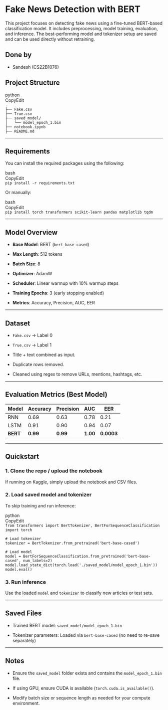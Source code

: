 # **Fake News Detection with BERT**

This project focuses on detecting fake news using a fine-tuned BERT-based classification model. It includes preprocessing, model training, evaluation, and inference. The best-performing model and tokenizer setup are saved and can be used directly without retraining.

## **Done by**

* Sandesh (CS22B1076)


## **Project Structure**

python  
CopyEdit  
`.`  
`├── Fake.csv`  
`├── True.csv`  
`├── saved_model/`  
`│   └── model_epoch_1.bin`  
`├── notebook.ipynb`  
`├── README.md`

---

## **Requirements**

You can install the required packages using the following:

bash  
CopyEdit  
`pip install -r requirements.txt`

Or manually:

bash  
CopyEdit  
`pip install torch transformers scikit-learn pandas matplotlib tqdm`

---

## **Model Overview**

* **Base Model**: BERT (`bert-base-cased`)

* **Max Length**: 512 tokens

* **Batch Size**: 8

* **Optimizer**: AdamW

* **Scheduler**: Linear warmup with 10% warmup steps

* **Training Epochs**: 3 (early stopping enabled)

* **Metrics**: Accuracy, Precision, AUC, EER

---

## **Dataset**

* `Fake.csv` → Label 0

* `True.csv` → Label 1

* Title \+ text combined as input.

* Duplicate rows removed.

* Cleaned using regex to remove URLs, mentions, hashtags, etc.

---

## **Evaluation Metrics (Best Model)**

| Model | Accuracy | Precision | AUC | EER |
| ----- | ----- | ----- | ----- | ----- |
| RNN | 0.69 | 0.63 | 0.78 | 0.21 |
| LSTM | 0.91 | 0.90 | 0.94 | 0.07 |
| **BERT** | **0.99** | **0.99** | **1.00** | **0.0003** |

---

## **Quickstart**

### **1\. Clone the repo / upload the notebook**

If running on Kaggle, simply upload the notebook and CSV files.

### **2\. Load saved model and tokenizer**

To skip training and run inference:

python  
CopyEdit  
`from transformers import BertTokenizer, BertForSequenceClassification`  
`import torch`

`# Load tokenizer`  
`tokenizer = BertTokenizer.from_pretrained('bert-base-cased')`

`# Load model`  
`model = BertForSequenceClassification.from_pretrained('bert-base-cased', num_labels=2)`  
`model.load_state_dict(torch.load('./saved_model/model_epoch_1.bin'))`  
`model.eval()`

### **3\. Run inference**

Use the loaded `model` and `tokenizer` to classify new articles or test sets.

---

## **Saved Files**

* Trained BERT model: `saved_model/model_epoch_1.bin`

* Tokenizer parameters: Loaded via `bert-base-cased` (no need to re-save separately)

---

## **Notes**

* Ensure the `saved_model` folder exists and contains the `model_epoch_1.bin` file.

* If using GPU, ensure CUDA is available (`torch.cuda.is_available()`).

* Modify batch size or sequence length as needed for your compute environment.

